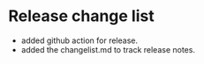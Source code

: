 # Release change list

- added github action for release.
- added the changelist.md to track release notes.
